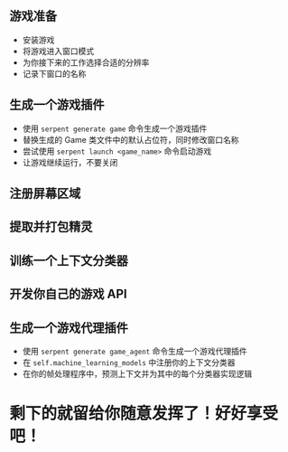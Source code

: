 ## 游戏准备

* 安装游戏
* 将游戏进入窗口模式
* 为你接下来的工作选择合适的分辨率
* 记录下窗口的名称

## 生成一个游戏插件

* 使用 `serpent generate game` 命令生成一个游戏插件
* 替换生成的 Game 类文件中的默认占位符，同时修改窗口名称
* 尝试使用 `serpent launch <game_name>` 命令启动游戏
* 让游戏继续运行，不要关闭

## 注册屏幕区域

## 提取并打包精灵

## 训练一个上下文分类器

## 开发你自己的游戏 API

## 生成一个游戏代理插件

* 使用 `serpent generate game_agent` 命令生成一个游戏代理插件
* 在 `self.machine_learning_models` 中注册你的上下文分类器
* 在你的帧处理程序中，预测上下文并为其中的每个分类器实现逻辑

# 剩下的就留给你随意发挥了！好好享受吧！